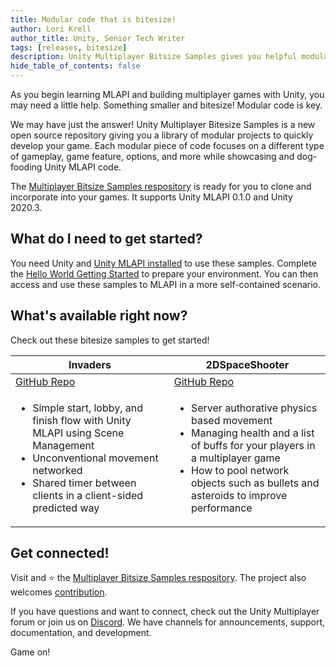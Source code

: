 ```yaml
---
title: Modular code that is bitesize! 
author: Lori Krell
author_title: Unity, Senior Tech Writer
tags: [releases, bitesize]
description: Unity Multiplayer Bitsize Samples gives you helpful modular pieces of code to quickly develop games and learn MLAPI.
hide_table_of_contents: false
---
```


As you begin learning MLAPI and building multiplayer games with Unity, you may need a little help. Something smaller and bitesize! Modular code is key.

We may have just the answer! Unity Multiplayer Bitesize Samples is a new open source repository giving you a library of modular projects to quickly develop your game. Each modular piece of code focuses on a different type of gameplay, game feature, options, and more while showcasing and dog-fooding Unity MLAPI code.

The [Multiplayer Bitsize Samples respository](https://github.com/Unity-Technologies/com.unity.multiplayer.samples.bitesize) is ready for you to clone and incorporate into your games. It supports Unity MLAPI 0.1.0 and Unity 2020.3.

## What do I need to get started?

You need Unity and [Unity MLAPI installed](/docs/migration/install) to use these samples. Complete the [Hello World Getting Started](/docs/tutorials/helloworldintro) to prepare your environment. You can then access and use these samples to MLAPI in a more self-contained scenario.

## What's available right now?

Check out these bitesize samples to get started!

<div class="table-columns">

| Invaders | 2DSpaceShooter |
| -- | -- |
| [GitHub Repo](https://github.com/Unity-Technologies/com.unity.multiplayer.samples.bitesize/tree/main/Basic/Invaders) | [GitHub Repo](https://github.com/Unity-Technologies/com.unity.multiplayer.samples.bitesize/tree/main/Basic/2DSpaceShooter) |
| <ul><li>Simple start, lobby, and finish flow with Unity MLAPI using Scene Management</li><li>Unconventional movement networked</li><li>Shared timer between clients in a client-sided predicted way</li></ul> | <ul><li>Server authorative physics based movement</li><li>Managing health and a list of buffs for your players in a multiplayer game</li><li>How to pool network objects such as bullets and asteroids to improve performance</li></ul> |

</div>

## Get connected!

Visit and ⭐️ the [Multiplayer Bitsize Samples respository](https://github.com/Unity-Technologies/com.unity.multiplayer.samples.bitesize). The project also welcomes [contribution](https://github.com/Unity-Technologies/com.unity.multiplayer.samples.bitesize/blob/main/CONTRIBUTING.md).

If you have questions and want to connect, check out the Unity Multiplayer forum or join us on [Discord](https://discord.gg/buMxnnPvTb). We have channels for announcements, support, documentation, and development.

Game on!